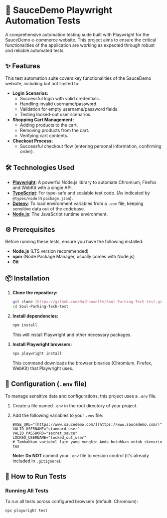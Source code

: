 
# 🚀 SauceDemo Playwright Automation Tests



A comprehensive automation testing suite built with Playwright for the SauceDemo e-commerce website. This project aims to ensure the critical functionalities of the application are working as expected through robust and reliable automated tests.

## ✨ Features

This test automation suite covers key functionalities of the SauceDemo website, including but not limited to:

* **Login Scenarios:**
    * Successful login with valid credentials.
    * Handling invalid username/password.
    * Validation for empty username/password fields.
    * Testing locked-out user scenarios.
* **Shopping Cart Management:**
    * Adding products to the cart.
    * Removing products from the cart.
    * Verifying cart contents.
* **Checkout Process:**
    * Successful checkout flow (entering personal information, confirming order).

## 🛠️ Technologies Used

* **[Playwright](https://playwright.dev/)**: A powerful Node.js library to automate Chromium, Firefox and WebKit with a single API.
* **[TypeScript](https://www.typescriptlang.org/)**: For type-safe and scalable test code. (As indicated by `@types/node` in `package.json`).
* **[Dotenv](https://www.npmjs.com/package/dotenv)**: To load environment variables from a `.env` file, keeping sensitive data out of the codebase.
* **[Node.js](https://nodejs.org/)**: The JavaScript runtime environment.

## ⚙️ Prerequisites

Before running these tests, ensure you have the following installed:

* **Node.js** (LTS version recommended)
* **npm** (Node Package Manager, usually comes with Node.js)
* **Git**

## 📦 Installation

1.  **Clone the repository:**
    ```bash
    git clone [https://github.com/NathanaelIm/Soul-Parking-Tech-test.git](https://github.com/NathanaelIm/Soul-Parking-Tech-test.git)
    cd Soul-Parking-Tech-test
    ```

2.  **Install dependencies:**
    ```bash
    npm install
    ```
    This will install Playwright and other necessary packages.

3.  **Install Playwright browsers:**
    ```bash
    npx playwright install
    ```
    This command downloads the browser binaries (Chromium, Firefox, WebKit) that Playwright uses.

## 🔑 Configuration (`.env` file)

To manage sensitive data and configurations, this project uses a `.env` file.

1.  Create a file named `.env` in the root directory of your project.
2.  Add the following variables to your `.env` file:

    ```
    BASE_URL="[https://www.saucedemo.com/](https://www.saucedemo.com/)"
    VALID_USERNAME="standard_user"
    VALID_PASSWORD="secret_sauce"
    LOCKED_USERNAME="locked_out_user"
    # Tambahkan variabel lain yang mungkin Anda butuhkan untuk skenario tes
    ```
    **Note:** **Do NOT** commit your `.env` file to version control (it's already included in `.gitignore`).

## 🚀 How to Run Tests

### Running All Tests

To run all tests across configured browsers (default: Chromium):

```bash
npx playwright test

